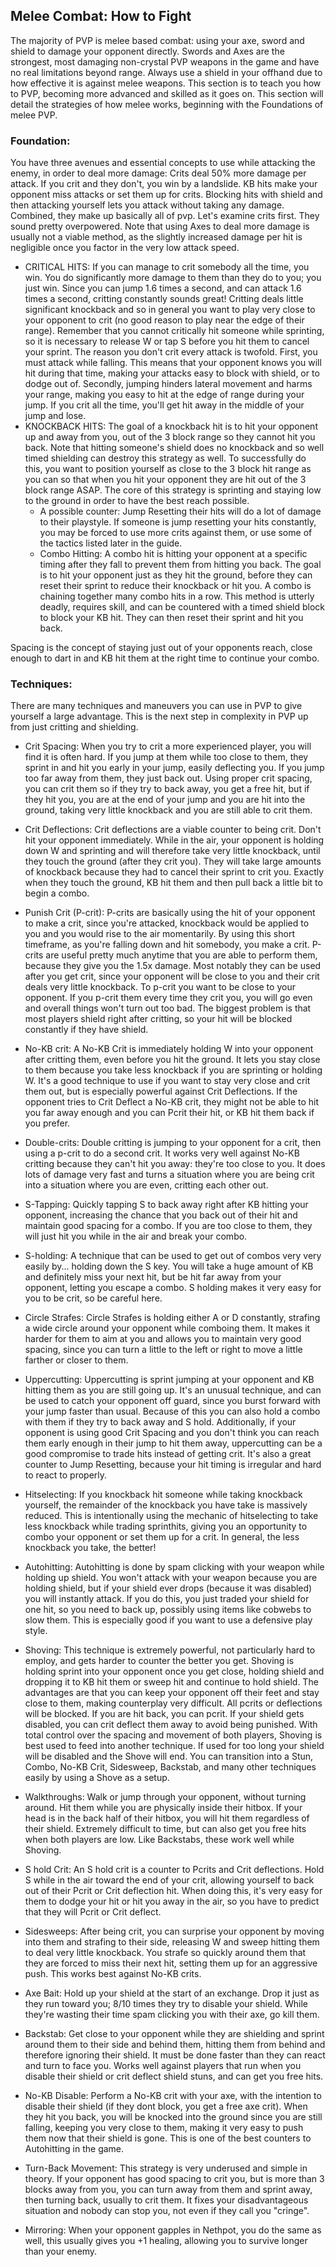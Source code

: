 ## Melee Combat: How to Fight
The majority of PVP is melee based combat: using your axe, sword and shield to damage your opponent directly. Swords and Axes are the strongest, most damaging non-crystal PVP weapons in the game and have no real limitations beyond range. Always use a shield in your offhand due to how effective it is against melee weapons. This section is to teach you how to PVP, becoming more advanced and skilled as it goes on.
This section will detail the strategies of how melee works, beginning with the Foundations of melee PVP.

### Foundation:
You have three avenues and essential concepts to use while attacking the enemy, in order to deal more damage: Crits deal 50% more damage per attack. If you crit and they don't, you win by a landslide. KB hits make your opponent miss attacks or set them up for crits. Blocking hits with shield and then attacking yourself lets you attack without taking any damage. Combined, they make up basically all of pvp. Let's examine crits first. They sound pretty overpowered. Note that using Axes to deal more damage is usually not a viable method, as the slightly increased damage per hit is negligible once you factor in the very low attack speed.

- CRITICAL HITS: If you can manage to crit somebody all the time, you win. You do significantly more damage to them than they do to you; you just win. Since you can jump 1.6 times a second, and can attack 1.6 times a second, critting constantly sounds great! Critting deals little significant knockback and so in general you want to play very close to your opponent to crit (no good reason to play near the edge of their range). Remember that you cannot critically hit someone while sprinting, so it is necessary to release W or tap S before you hit them to cancel your sprint. The reason you don't crit every attack is twofold. First, you must attack while falling. This means that your opponent knows you will hit during that time, making your attacks easy to block with shield, or to dodge out of. Secondly, jumping hinders lateral movement and harms your range, making you easy to hit at the edge of range during your jump. If you crit all the time, you'll get hit away in the middle of your jump and lose.
- KNOCKBACK HITS: The goal of a knockback hit is to hit your opponent up and away from you, out of the 3 block range so they cannot hit you back. Note that hitting someone's shield does no knockback and so well timed shielding can destroy this strategy as well. To successfully do this, you want to position yourself as close to the 3 block hit range as you can so that when you hit your opponent they are hit out of the 3 block range ASAP. The core of this strategy is sprinting and staying low to the ground in order to have the best reach possible.
	- A possible counter: Jump Resetting their hits will do a lot of damage to their playstyle. If someone is jump resetting your hits constantly, you may be forced to use more crits against them, or use some of the tactics listed later in the guide.
	- Combo Hitting: A combo hit is hitting your opponent at a specific timing after they fall to prevent them from hitting you back. The goal is to hit your opponent just as they hit the ground, before they can reset their sprint to reduce their knockback or hit you. A combo is chaining together many combo hits in a row. This method is utterly deadly, requires skill, and can be countered with a timed shield block to block your KB hit. They can then reset their sprint and hit you back.

Spacing is the concept of staying just out of your opponents reach, close enough to dart in and KB hit them at the right time to continue your combo.

### Techniques:
There are many techniques and maneuvers you can use in PVP to give yourself a large advantage. This is the next step in complexity in PVP up from just critting and shielding.

- Crit Spacing: When you try to crit a more experienced player, you will find it is often hard. If you jump at them while too close to them, they sprint in and hit you early in your jump, easily deflecting you. If you jump too far away from them, they just back out. Using proper crit spacing, you can crit them so if they try to back away, you get a free hit, but if they hit you, you are at the end of your jump and you are hit into the ground, taking very little knockback and you are still able to crit them.

- Crit Deflections: Crit deflections are a viable counter to being crit. Don't hit your opponent immediately. While in the air, your opponent is holding down W and sprinting and will therefore take very little knockback, until they touch the ground (after they crit you). They will take large amounts of knockback because they had to cancel their sprint to crit you. Exactly when they touch the ground, KB hit them and then pull back a little bit to begin a combo.

- Punish Crit (P-crit): P-crits are basically using the hit of your opponent to make a crit, since you're attacked, knockback would be applied to you and you would rise to the air momentarily. By using this short timeframe, as you're falling down and hit somebody, you make a crit. P-crits are useful pretty much anytime that you are able to perform them, because they give you the 1.5x damage. Most notably they can be used after you get crit, since your opponent will be close to you and their crit deals very little knockback. To p-crit you want to be close to your opponent. If you p-crit them every time they crit you, you will go even and overall things won't turn out too bad. The biggest problem is that most players shield right after critting, so your hit will be blocked constantly if they have shield.

- No-KB crit: A No-KB Crit is immediately holding W into your opponent after critting them, even before you hit the ground. It lets you stay close to them because you take less knockback if you are sprinting or holding W. It's a good technique to use if you want to stay very close and crit them out, but is especially powerful against Crit Deflections. If the opponent tries to Crit Deflect a No-KB crit, they might not be able to hit you far away enough and you can Pcrit their hit, or KB hit them back if you prefer.

- Double-crits: Double critting is jumping to your opponent for a crit, then using a p-crit to do a second crit. It works very well against No-KB critting because they can't hit you away: they're too close to you. It does lots of damage very fast and turns a situation where you are being crit into a situation where you are even, critting each other out.

- S-Tapping: Quickly tapping S to back away right after KB hitting your opponent, increasing the chance that you back out of their hit and maintain good spacing for a combo. If you are too close to them, they will just hit you while in the air and break your combo.

- S-holding: A technique that can be used to get out of combos very very easily by... holding down the S key. You will take a huge amount of KB and definitely miss your next hit, but be hit far away from your opponent, letting you escape a combo. S holding makes it very easy for you to be crit, so be careful here.

- Circle Strafes: Circle Strafes is holding either A or D constantly, strafing a wide circle around your opponent while comboing them. It makes it harder for them to aim at you and allows you to maintain very good spacing, since you can turn a little to the left or right to move a little farther or closer to them.

- Uppercutting: Uppercutting is sprint jumping at your opponent and KB hitting them as you are still going up. It's an unusual technique, and can be used to catch your opponent off guard, since you burst forward with your jump faster than usual. Because of this you can also hold a combo with them if they try to back away and S hold. Additionally, if your opponent is using good Crit Spacing and you don't think you can reach them early enough in their jump to hit them away, uppercutting can be a good compromise to trade hits instead of getting crit. It's also a great counter to Jump Resetting, because your hit timing is irregular and hard to react to properly.

- Hitselecting: If you knockback hit someone while taking knockback yourself, the remainder of the knockback you have take is massively reduced. This is intentionally using the mechanic of hitselecting to take less knockback while trading sprinthits, giving you an opportunity to combo your opponent or set them up for a crit. In general, the less knockback you take, the better!

- Autohitting: Autohitting is done by spam clicking with your weapon while holding up shield. You won't attack with your weapon because you are holding shield, but if your shield ever drops (because it was disabled) you will instantly attack. If you do this, you just traded your shield for one hit, so you need to back up, possibly using items like cobwebs to slow them. This is especially good if you want to use a defensive play style.

- Shoving: This technique is extremely powerful, not particularly hard to employ, and gets harder to counter the better you get. Shoving is holding sprint into your opponent once you get close, holding shield and dropping it to KB hit them or sweep hit and continue to hold shield. The advantages are that you can keep your opponent off their feet and stay close to them, making counterplay very difficult. All pcrits or deflections will be blocked. If you are hit back, you can pcrit. If your shield gets disabled, you can crit deflect them away to avoid being punished. With total control over the spacing and movement of both players, Shoving is best used to feed into another technique. If used for too long your shield will be disabled and the Shove will end. You can transition into a Stun, Combo, No-KB Crit, Sidesweep, Backstab, and many other techniques easily by using a Shove as a setup.

- Walkthroughs: Walk or jump through your opponent, without turning around. Hit them while you are physically inside their hitbox. If your head is in the back half of their hitbox, you will hit them regardless of their shield. Extremely difficult to time, but can also get you free hits when both players are low. Like Backstabs, these work well while Shoving.

- S hold Crit: An S hold crit is a counter to Pcrits and Crit deflections. Hold S while in the air toward the end of your crit, allowing yourself to back out of their Pcrit or Crit deflection hit. When doing this, it's very easy for them to dodge your hit or hit you away in the air, so you have to predict that they will Pcrit or Crit deflect.

- Sidesweeps: After being crit, you can surprise your opponent by moving into them and strafing to their side, releasing W and sweep hitting them to deal very little knockback. You strafe so quickly around them that they are forced to miss their next hit, setting them up for an aggressive push. This works best against No-KB crits.

- Axe Bait: Hold up your shield at the start of an exchange. Drop it just as they run toward you; 8/10 times they try to disable your shield. While they're wasting their time spam clicking you with their axe, go kill them.

- Backstab: Get close to your opponent while they are shielding and sprint around them to their side and behind them, hitting them from behind and therefore ignoring their shield. It must be done faster than they can react and turn to face you. Works well against players that run when you disable their shield or crit deflect shield stuns, and can get you free hits.

- No-KB Disable: Perform a No-KB crit with your axe, with the intention to disable their shield (if they dont block, you get a free axe crit). When they hit you back, you will be knocked into the ground since you are still falling, keeping you very close to them, making it very easy to push them now that their shield is gone. This is one of the best counters to Autohitting in the game.

- Turn-Back Movement: This strategy is very underused and simple in theory. If your opponent has good spacing to crit you, but is more than 3 blocks away from you, you can turn away from them and sprint away, then turning back, usually to crit them. It fixes your disadvantageous situation and nobody can stop you, not even if they call you "cringe".
- Mirroring: When your opponent gapples in Nethpot, you do the same as well, this usually gives you +1 healing, allowing you to survive longer than your enemy.

